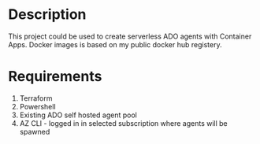 # Description

This project could be used to create serverless ADO agents with Container Apps.
Docker images is based on my public docker hub registery.

# Requirements
1. Terraform
2. Powershell
3. Existing ADO self hosted agent pool
4. AZ CLI - logged in in selected subscription where agents will be spawned
